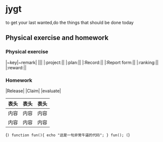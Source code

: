 # jygt
to get your last wanted,do the things that should be done today

## Physical exercise and homework

### Physical exercise 

|~key|~remark|
|||
|:project:||
|:plan:||
|:Record:||
|:Report form:||
|:ranking:||
|:reward:||

### Homework
|Release|
|Claim|
|evaluate|

表头|表头|表头
---|:--:|---:
内容|内容|内容
内容|内容|内容

(```)
    function fun(){
         echo "这是一句非常牛逼的代码";
    }
    fun();
(```)